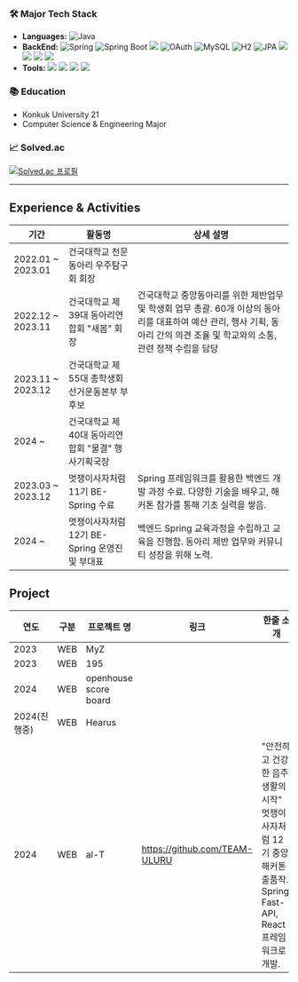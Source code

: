 ### 🛠️ Major Tech Stack
- **Languages:** ![Java](https://img.shields.io/badge/Java-ED8B00?style=flat&logo=java&logoColor=white)
- **BackEnd:** ![Spring](https://img.shields.io/badge/Spring-6DB33F?style=flat&logo=spring&logoColor=white) ![Spring Boot](https://img.shields.io/badge/Spring%20Boot-6DB33F?style=flat&logo=springboot&logoColor=white)  <img src="https://img.shields.io/badge/SpringDataJPA-6DB33F?style=flat-square&logo=spring&logoColor=white"/> ![OAuth](https://img.shields.io/badge/OAuth-7C5B8D?style=flat&logo=oauth&logoColor=white) ![MySQL](https://img.shields.io/badge/MySQL-4479A1?style=flat&logo=mysql&logoColor=white) ![H2](https://img.shields.io/badge/H2-003545?style=flat&logo=h2&logoColor=white) ![JPA](https://img.shields.io/badge/JPA-59666C?style=flat&logo=java&logoColor=white) <img src="https://img.shields.io/badge/Goorm%20Cloud-1E90FF?style=flat-square&logo=Goorm&logoColor=white"/> <img src="https://img.shields.io/badge/AmazonEC2-FF9900?style=flat-square&logo=AmazonEC2&logoColor=white"/> <img src="https://img.shields.io/badge/AmazonRDS-527FFF?style=flat-square&logo=AmazonRDS&logoColor=white"/> <img src="https://img.shields.io/badge/Ubuntu-E95420?style=flat-square&logo=Ubuntu&logoColor=white"/>
- **Tools:** <img src="https://img.shields.io/badge/git-F05032?style=flat-square&logo=git&logoColor=white"/> <img src="https://img.shields.io/badge/github-181717?style=flat-square&logo=github&logoColor=white"/> <img src="https://img.shields.io/badge/Notion-000000?style=flat-square&logo=Notion&logoColor=white"/> <img src="https://img.shields.io/badge/Postman-FF6C37?style=flat-square&logo=Postman&logoColor=white"/>


### 📚 Education
- Konkuk University 21
- Computer Science & Engineering Major


### 📈 Solved.ac
[![Solved.ac
프로필](http://mazassumnida.wtf/api/v2/generate_badge?boj=kan0202)](https://solved.ac/kan0202)


---


## Experience & Activities

| 기간       | 활동명                   | 상세 설명                                                   |
|------------|--------------------------|-------------------------------------------------------------|
| 2022.01 ~ 2023.01 | 건국대학교 천문동아리 우주탐구회 회장 |  |
| 2022.12 ~ 2023.11 | 건국대학교 제39대 동아리연합회 "새봄" 회장 | 건국대학교 중앙동아리를 위한 제반업무 및 학생회 업무 총괄. 60개 이상의 동아리를 대표하여 예산 관리, 행사 기획, 동아리 간의 의견 조율 및 학교와의 소통, 관련 정책 수립을 담당  |
| 2023.11 ~ 2023.12 | 건국대학교 제55대 총학생회 선거운동본부 부후보  |  |
| 2024 ~ | 건국대학교 제40대 동아리연합회 "물결" 행사기획국장  |  |
| 2023.03 ~ 2023.12 | 멋쟁이사자처럼 11기 BE-Spring 수료  | Spring 프레임워크를 활용한 백엔드 개발 과정 수료. 다양한 기술을 배우고, 해커톤 참가를 통해 기초 실력을 쌓음.  |
| 2024 ~  | 멋쟁이사자처럼 12기 BE-Spring 운영진 및 부대표 | 백엔드 Spring 교육과정을 수립하고 교육을 진행함. 동아리 제반 업무와 커뮤니티 성장을 위해 노력. |


## Project

| 연도 | 구분 | 프로젝트 명          | 링크                 | 한줄 소개        |
|------|------|----------------------|----------------------|-----------------|
| 2023 | WEB  | MyZ                  |                      |                 |
| 2023 | WEB  | 195                  |                      |                 |
| 2024 | WEB  | openhouse score board|                      |                 |
| 2024(진행중) | WEB  | Hearus               |                      |                 |
| 2024 | WEB  | al-T                 | https://github.com/TEAM-ULURU        | "안전하고 건강한 음주생활의 시작" 멋쟁이사자처럼 12기 중앙 해커톤 출품작. Spring, Fast-API, React 프레임워크로 개발. |




